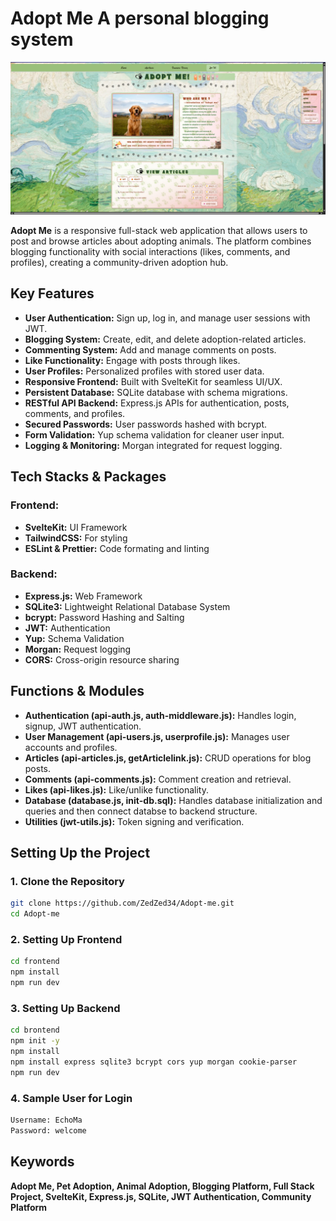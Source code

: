 # **Adopt Me** A personal blogging system

![](./frontend//src/lib/image/Screenshot.jpg)

**Adopt Me** is a responsive full-stack web application that allows users to post and browse articles about adopting animals. The platform combines blogging functionality with social interactions (likes, comments, and profiles), creating a community-driven adoption hub.

## Key Features
- **User Authentication:**  Sign up, log in, and manage user sessions with JWT.
- **Blogging System:**  Create, edit, and delete adoption-related articles.
- **Commenting System:**  Add and manage comments on posts.
- **Like Functionality:**  Engage with posts through likes.
- **User Profiles:**  Personalized profiles with stored user data.
- **Responsive Frontend:**  Built with SvelteKit for seamless UI/UX.
- **Persistent Database:**  SQLite database with schema migrations.
- **RESTful API Backend:**  Express.js APIs for authentication, posts, comments, and profiles.
- **Secured Passwords:**  User passwords hashed with bcrypt.
- **Form Validation:**  Yup schema validation for cleaner user input.
- **Logging & Monitoring:**  Morgan integrated for request logging.

## Tech Stacks & Packages
 ### Frontend:
- **SvelteKit:**  UI Framework
- **TailwindCSS:**  For styling
- **ESLint & Prettier:**  Code formating and linting

### Backend:
- **Express.js:**  Web Framework
- **SQLite3:**  Lightweight Relational Database System
- **bcrypt:**  Password Hashing and Salting
- **JWT:**  Authentication
- **Yup:**  Schema Validation
- **Morgan:**  Request logging
- **CORS:**  Cross-origin resource sharing

## Functions & Modules
- **Authentication (api-auth.js, auth-middleware.js):**  Handles login, signup, JWT authentication.
- **User Management (api-users.js, userprofile.js):**  Manages user accounts and profiles.
- **Articles (api-articles.js, getArticlelink.js):**  CRUD operations for blog posts.
- **Comments (api-comments.js):**  Comment creation and retrieval.
- **Likes (api-likes.js):**  Like/unlike functionality.
- **Database (database.js, init-db.sql):**  Handles database initialization and queries and then connect databse to backend structure.
- **Utilities (jwt-utils.js):**  Token signing and verification.

## Setting Up the Project
### 1. Clone the Repository

```bash
git clone https://github.com/ZedZed34/Adopt-me.git
cd Adopt-me
```

### 2. Setting Up Frontend

```bash
cd frontend
npm install
npm run dev
```

### 3. Setting Up Backend

```bash
cd brontend
npm init -y
npm install
npm install express sqlite3 bcrypt cors yup morgan cookie-parser
npm run dev
```

### 4. Sample User for Login

```bash
Username: EchoMa
Password: welcome
```

## Keywords
**Adopt Me, Pet Adoption, Animal Adoption, Blogging Platform, Full Stack Project, SvelteKit, Express.js, SQLite, JWT Authentication, Community Platform**